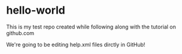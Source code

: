 # hello-world
This is my test repo created while following along with the tutorial on github.com

We're going to be editing help.xml files dirctly in GitHub! 
